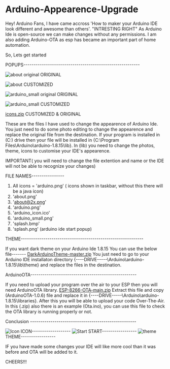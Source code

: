# Arduino-Appearence-Upgrade
Hey! Arduino Fans, I have came accross 'How to maker your Arduino IDE look different and awesome than others'. "INTRESTING RIGHT"
As Arduino Ide is open-source we can make changes without any permissions. 
I am also adding Arduino-OTA as esp has became an important part of home automation.

So,
Lets get started

POPUPS---------------------------------------------------------

![about original](https://user-images.githubusercontent.com/86643678/124418834-fd934300-dd79-11eb-828a-1098316d8bd6.png)
ORIGINAL

![about](https://user-images.githubusercontent.com/86643678/124418839-fec47000-dd79-11eb-90bf-fc5d7cb1529e.png)
CUSTOMIZED

![arduino_small original](https://user-images.githubusercontent.com/86643678/124418851-0257f700-dd7a-11eb-8b31-a6b798fa2265.png)
ORIGINAL

![arduino_small](https://user-images.githubusercontent.com/86643678/124418852-02f08d80-dd7a-11eb-88e0-f0b74e7511b0.png)
CUSTOMIZED

[icons.zip](https://github.com/HyperArx/Arduino-Appearence-Ubgrade/files/6761849/icons.zip)
CUSTOMIZED & ORIGINAL

These are the files I have used to change the appearence of Arduino Ide. You just need to do some photo editing to change the appearence and replace the original file from the destination. If your program is installed in (C:) drive then your file will be installed in {C:\Program Files\Arduino\arduino-1.8.15\lib}.
In (lib) you need to change the photos, theme, icons to customise your IDE's appearence.

IMPORTANT( you will need to change the file extention and name or the IDE will not be able to recognize your changes)

FILE NAMES----------------

1) All icons = 'arduino.png' ( icons shown in taskbar, without this there will be a java icon)
2) 'about.png'
3) 'about@2x.png'
4) 'arduino.png'
5) 'arduino_icon.ico'
6) 'arduino_small.png'
7) 'splash.bmp'
8) 'splash.png' (arduino ide start popup)

THEME------------------------------------------------------------

If you want dark theme on your Arduino Ide 1.8.15 You can use the below file-------
[DarkArduinoTheme-master.zip](https://github.com/HyperArx/Arduino-Appearence-Ubgrade/files/6761795/DarkArduinoTheme-master.zip)
You just need to go to your Arduino IDE installaton directory {----DRIVE-----\Arduino\arduino-1.8.15\lib\theme} and replace the files in the destination.

ArduinoOTA----------------------------------------------------

If you need to upload your program over the air to your ESP then you will need ArduinoOTA library.
[ESP-8266-OTA-main.zip](https://github.com/HyperArx/Arduino-Appearence-OTA-Upgrade/files/6764465/ESP-8266-OTA-main.zip) Extract this file and copy (ArduinoOTA-1.0.6) file and replace it in {----DRIVE-----\Arduino\arduino-1.8.15\libraries}.
After this you will be able to upload your code Over-The-Air.
In this (.zip) also there is an example (Ota.ino), you can use this file to check the OTA library is running properly or not.

Conclusion ----------------------------------------------------

![Icon](https://user-images.githubusercontent.com/86643678/124420569-51535b80-dd7d-11eb-9dbf-2ab49d9e11fd.PNG) ICON-------------------
![Start](https://user-images.githubusercontent.com/86643678/124420573-52848880-dd7d-11eb-83d5-c87595095b70.PNG) START-----------------
![theme](https://user-images.githubusercontent.com/86643678/124420580-56180f80-dd7d-11eb-9576-48aca0a32e0f.PNG) THEME-----------------

IF you have made some changes your IDE will like more cool than it was before and OTA will be added to it.

CHEERS!!!
